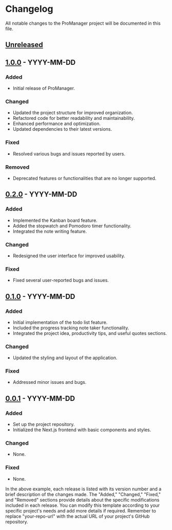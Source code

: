 # Changelog

All notable changes to the ProManager project will be documented in this file.

## [Unreleased]

## [1.0.0] - YYYY-MM-DD
### Added
- Initial release of ProManager.

### Changed
- Updated the project structure for improved organization.
- Refactored code for better readability and maintainability.
- Enhanced performance and optimization.
- Updated dependencies to their latest versions.

### Fixed
- Resolved various bugs and issues reported by users.

### Removed
- Deprecated features or functionalities that are no longer supported.

## [0.2.0] - YYYY-MM-DD
### Added
- Implemented the Kanban board feature.
- Added the stopwatch and Pomodoro timer functionality.
- Integrated the note writing feature.

### Changed
- Redesigned the user interface for improved usability.

### Fixed
- Fixed several user-reported bugs and issues.

## [0.1.0] - YYYY-MM-DD
### Added
- Initial implementation of the todo list feature.
- Included the progress tracking note taker functionality.
- Integrated the project idea, productivity tips, and useful quotes sections.

### Changed
- Updated the styling and layout of the application.

### Fixed
- Addressed minor issues and bugs.

## [0.0.1] - YYYY-MM-DD
### Added
- Set up the project repository.
- Initialized the Next.js frontend with basic components and styles.

### Changed
- None.

### Fixed
- None.

[Unreleased]: https://github.com/your-repo-url/compare/v1.0.0...HEAD
[1.0.0]: https://github.com/your-repo-url/releases/tag/v1.0.0
[0.2.0]: https://github.com/your-repo-url/releases/tag/v0.2.0
[0.1.0]: https://github.com/your-repo-url/releases/tag/v0.1.0
[0.0.1]: https://github.com/your-repo-url/releases/tag/v0.0.1

In the above example, each release is listed with its version number and a brief description of the changes made. The "Added," "Changed," "Fixed," and "Removed" sections provide details about the specific modifications included in each release. You can modify this template according to your specific project's needs and add more details if required. Remember to replace "your-repo-url" with the actual URL of your project's GitHub repository.
